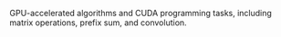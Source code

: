 GPU-accelerated algorithms and CUDA programming tasks, including matrix operations, prefix sum, and convolution.
